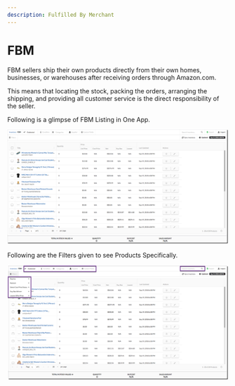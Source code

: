 ```yaml
---
description: Fulfilled By Merchant
---
```


# FBM

FBM sellers ship their own products directly from their own homes, businesses, or warehouses after receiving orders through Amazon.com.

This means that locating the stock, packing the orders, arranging the shipping, and providing all customer service is the direct responsibility of the seller.

Following is a glimpse of FBM Listing in One App.

![Inventory/FBM](../.gitbook/assets/fbm.png)

  
Following are the Filters given to see Products Specifically.

![Inventory/FBM](../.gitbook/assets/fbm-filters.png)

